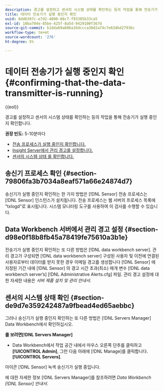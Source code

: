 ```yaml
---
description: 경고를 설정하고 센서의 시스템 상태를 확인하는 등의 작업을 통해 전송기가 실행 중인지 확인합니다.
title: 데이터 전송기가 실행 중인지 확인
uuid: 8dd6307c-e7d2-4800-88c7-f93385b33ca5
exl-id: 10ba704e-85be-425f-8a5d-9429100f367d
source-git-commit: b1dda69a606a16dccca30d2a74c7e63dbd27936c
workflow-type: tm+mt
source-wordcount: '276'
ht-degree: 5%

---
```


# 데이터 전송기가 실행 중인지 확인{#confirming-that-the-data-transmitter-is-running}

{{eol}}

경고를 설정하고 센서의 시스템 상태를 확인하는 등의 작업을 통해 전송기가 실행 중인지 확인합니다.

**권장 빈도:** 5-10분마다

* [전송 프로세스가 실행 중인지 확인합니다.](../../../home/c-snsr-ovrvw/admin-sensor/c-data-trmtr-rng.md#section-79806fa3b7034a8eaf571a66e24874d7)
* [Insight Server에서 관리 경고를 설정합니다.](../../../home/c-snsr-ovrvw/admin-sensor/c-data-trmtr-rng.md#section-d98e0f18b8fb45a78419fe75610a3b1e)
* [센서의 시스템 상태 를 확인합니다.](../../../home/c-snsr-ovrvw/admin-sensor/c-data-trmtr-rng.md#section-de9d7e359242487a9fbead4ed65aebbc)

## 송신기 프로세스 확인 {#section-79806fa3b7034a8eaf571a66e24874d7}

송신기가 실행 중인지 확인하는 한 가지 방법은 [!DNL Sensor] 전송 프로세스는 [!DNL Sensor] 인스턴스가 설치됩니다. 전송 프로세스는 웹 서버의 프로세스 목록에 &quot;txlogd&quot;로 표시됩니다. 시스템 모니터링 도구를 사용하여 이 검사를 수행할 수 있습니다.

## Data Workbench 서버에서 관리 경고 설정 {#section-d98e0f18b8fb45a78419fe75610a3b1e}

전송기가 실행 중인지 확인하는 또 다른 방법은 [!DNL data workbench server]. 관리 경고가 구성되면 [!DNL data workbench server] 구성된 사용자 및 이전에 연결된 사용자로부터 데이터를 받지 못한 경우 이메일 경고를 생성합니다 [!DNL Sensor] 에 지정된 기간 내에 [!DNL Sensor] 의 경고 시간 초과(최소) 매개 변수 [!DNL data workbench server’s] [!DNL Administrative Alerts.cfg] 파일. 관리 경고 설정에 대한 자세한 내용은 *서버 제품 설치 및 관리 안내서*.

## 센서의 시스템 상태 확인 {#section-de9d7e359242487a9fbead4ed65aebbc}

그러나 송신기가 실행 중인지 확인하는 또 다른 방법은 [!DNL Servers Manager] Data Workbench에서 확인하십시오.

**를 보려면[!DNL Servers Manager]**

* Data Workbench에서 작업 공간 내에서 마우스 오른쪽 단추를 클릭하고 **[!UICONTROL Admin]**, 그런 다음 아래에 [!DNL Manage]를 클릭합니다. **[!UICONTROL Servers]**.

아이콘 [!DNL Sensor] 녹색 송신기가 실행 중입니다.

에 대한 자세한 정보 [!DNL Servers Manager]를 참조하려면 *Data Workbench [!DNL Sensor] 안내서*.
